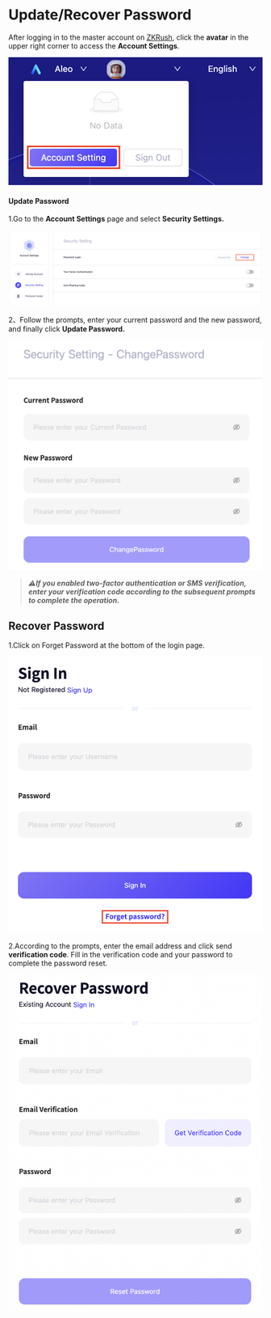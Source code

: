# Update/Recover Password

After logging in to the master account on [ZKRush](https://www.zkrush.com), click the **avatar** in the upper right corner to access the **Account Settings**.

![alt enter_account_setting](../_media/enter_account_setting.png ':size=50%')



#### Update Password

1.Go to the **Account Settings** page and select **Security Settings.**

![alt enter_reset_passwd](../_media/enter_reset_passwd.png ':size=100%')

2、Follow the prompts, enter your current password and the new password, and finally click **Update Password.**

![alt reset_passwd](../_media/reset_passwd.png ':size=40%')

> ***⚠️If you enabled two-factor authentication or SMS verification, enter your verification code according to the subsequent prompts to complete the operation.***



## Recover Password

1.Click on Forget Password at the bottom of the login page.

![alt forget_passwd](../_media/forget_passwd.png ':size=40%')

2.According to the prompts, enter the email address and click send **verification code**. Fill in the verification code and your password to complete the password reset.

![alt find_forget_passwd](../_media/find_forget_passwd.png ':size=40%')

